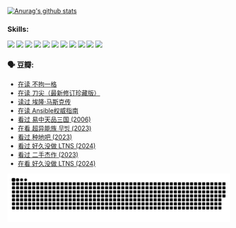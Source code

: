 
[![Anurag's github stats](https://github-readme-stats.vercel.app/api?username=w940853815)](https://github.com/anuraghazra/github-readme-stats)

### Skills:

<code><img height="32" src="https://cdn.jsdelivr.net/npm/simple-icons@v5/icons/python.svg"></code>
<code><img height="32" src="https://cdn.jsdelivr.net/npm/simple-icons@v5/icons/javascript.svg"></code>
<code><img height="32" src="https://cdn.jsdelivr.net/npm/simple-icons@v5/icons/django.svg"></code>
<code><img height="32" src="https://cdn.jsdelivr.net/npm/simple-icons@v5/icons/flask.svg"></code>
<code><img height="32" src="https://cdn.jsdelivr.net/npm/simple-icons@v5/icons/vuetify.svg"></code>
<code><img height="32" src="https://cdn.jsdelivr.net/npm/simple-icons@v5/icons/git.svg"></code>
<code><img height="32" src="https://cdn.jsdelivr.net/npm/simple-icons@v5/icons/docker.svg"></code>
<code><img height="32" src="https://cdn.jsdelivr.net/npm/simple-icons@v5/icons/postgresql.svg"></code>
<code><img height="32" src="https://cdn.jsdelivr.net/npm/simple-icons@v5/icons/elasticsearch.svg"></code>
<code><img height="32" src="https://cdn.jsdelivr.net/npm/simple-icons@v5/icons/macos.svg"></code>
<code><img height="32" src="https://cdn.jsdelivr.net/npm/simple-icons@v5/icons/linux.svg"></code>

### 🗣 豆瓣:

<!-- DOUBAN-ACTIVITIES:START -->
- [在读 不拘一格](https://www.douban.com/people/136069238/status/4541712161/?_i=10886291)
- [在读 刀尖（最新修订珍藏版）](https://www.douban.com/people/136069238/status/4541711339/?_i=10886291)
- [读过 埃隆·马斯克传](https://www.douban.com/people/136069238/status/4541710351/?_i=10886291)
- [在读 Ansible权威指南](https://www.douban.com/people/136069238/status/4539151450/?_i=10886291)
- [看过 易中天品三国‎ (2006)](https://www.douban.com/people/136069238/status/4529910812/?_i=10886291)
- [在看 超异能族 무빙‎ (2023)](https://www.douban.com/people/136069238/status/4527291077/?_i=10886291)
- [看过 种地吧‎ (2023)](https://www.douban.com/people/136069238/status/4527289637/?_i=10886291)
- [看过 好久没做 LTNS‎ (2024)](https://www.douban.com/people/136069238/status/4527289515/?_i=10886291)
- [看过 二手杰作‎ (2023)](https://www.douban.com/people/136069238/status/4522502716/?_i=10886291)
- [在看 好久没做 LTNS‎ (2024)](https://www.douban.com/people/136069238/status/4521969883/?_i=10886291)
<!-- DOUBAN-ACTIVITIES:END -->


![Snake animation](https://raw.githubusercontent.com/w940853815/w940853815/output/github-contribution-grid-snake.svg)

<!--
**w940853815/w940853815** is a ✨ _special_ ✨ repository because its `README.md` (this file) appears on your GitHub profile.

Here are some ideas to get you started:

- 🔭 I’m currently working on ...
- 🌱 I’m currently learning ...
- 👯 I’m looking to collaborate on ...
- 🤔 I’m looking for help with ...
- 💬 Ask me about ...
- 📫 How to reach me: ...
- 😄 Pronouns: ...
- ⚡ Fun fact: ...
-->
